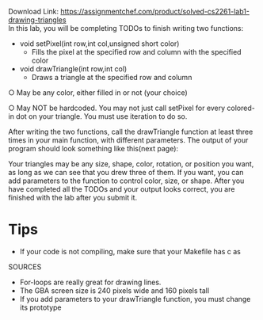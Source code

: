 Download Link: https://assignmentchef.com/product/solved-cs2261-lab1-drawing-triangles
<br>
In this lab, you will be completing TODOs to finish writing two functions:

<ul>

 <li>void setPixel(int row,int col,unsigned short color)

  <ul>

   <li>Fills the pixel at the specified row and column with the specified color</li>

  </ul></li>

 <li>void drawTriangle(int row,int col)

  <ul>

   <li>Draws a triangle at the specified row and column</li>

  </ul></li>

</ul>

○   May be any color, either filled in or not (your choice)

○    May NOT be hardcoded. You may not just call setPixel for every colored-in dot on your triangle. You must use iteration to do so.

After writing the two functions, call the ​drawTriangle​ function at least three times in your main function, with different parameters. The output of your program should look something like this(next page):

Your triangles may be any size, shape, color, rotation, or position you want, as long as we can see that you drew three of them. If you want, you can add parameters to the function to control color, size, or shape. After you have completed all the TODOs and your output looks correct, you are finished with the lab after you submit it.




<h1>Tips</h1>

<ul>

 <li>If your code is not compiling, make sure that your Makefile has ​c​ as</li>

</ul>

SOURCES

<ul>

 <li>For-loops are really great for drawing lines.</li>

 <li>The GBA screen size is 240 pixels wide and 160 pixels tall</li>

 <li>If you add parameters to your ​drawTriangle​ function, you must change its prototype</li>

</ul>


